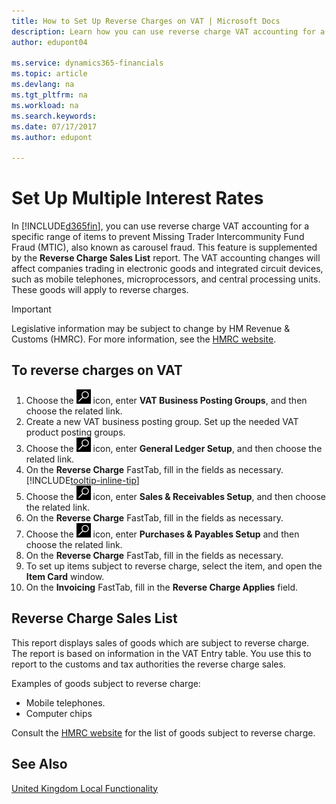 ```yaml
---
title: How to Set Up Reverse Charges on VAT | Microsoft Docs
description: Learn how you can use reverse charge VAT accounting for a specific range of items to prevent Missing Trader Intercommunity Fund Fraud (MTIC).
author: edupont04

ms.service: dynamics365-financials
ms.topic: article
ms.devlang: na
ms.tgt_pltfrm: na
ms.workload: na
ms.search.keywords:
ms.date: 07/17/2017
ms.author: edupont

---
```

# Set Up Multiple Interest Rates
In [!INCLUDE[d365fin](../../includes/d365fin_md.md)], you can use reverse charge VAT accounting for a specific range of items to prevent Missing Trader Intercommunity Fund Fraud (MTIC), also known as carousel fraud. This feature is supplemented by the **Reverse Charge Sales List** report. The VAT accounting changes will affect companies trading in electronic goods and integrated circuit devices, such as mobile telephones, microprocessors, and central processing units. These goods will apply to reverse charges.

> [!IMPORTANT]  
>  Legislative information may be subject to change by HM Revenue & Customs (HMRC). For more information, see the [HMRC website](http://www.hmrc.gov.uk/index.htm).  

## To reverse charges on VAT  

1.  Choose the ![Search for Page or Report](../../media/ui-search/search_small.png "Search for Page or Report icon") icon, enter **VAT Business Posting Groups**, and then choose the related link.  
2.  Create a new VAT business posting group. Set up the needed VAT product posting groups.  
3.  Choose the ![Search for Page or Report](../../media/ui-search/search_small.png "Search for Page or Report icon") icon, enter **General Ledger Setup**, and then choose the related link.  
4.  On the **Reverse Charge** FastTab, fill in the fields as necessary. [!INCLUDE[tooltip-inline-tip](../../includes/tooltip-inline-tip_md.md)]  
5.  Choose the ![Search for Page or Report](../../media/ui-search/search_small.png "Search for Page or Report icon") icon, enter **Sales & Receivables Setup**, and then choose the related link.  
6.  On the **Reverse Charge** FastTab, fill in the fields as necessary.
7.  Choose the ![Search for Page or Report](../../media/ui-search/search_small.png "Search for Page or Report icon") icon, enter **Purchases & Payables Setup** and then choose the related link.  
6.  On the **Reverse Charge** FastTab, fill in the fields as necessary.
9. To set up items subject to reverse charge, select the item, and open the **Item Card** window.  
10. On the **Invoicing** FastTab, fill in the **Reverse Charge Applies** field.  

## Reverse Charge Sales List
This report displays sales of goods which are subject to reverse charge. The report is based on information in the VAT Entry table. You use this to report to the customs and tax authorities the reverse charge sales.  

Examples of goods subject to reverse charge:  

-   Mobile telephones.  
-   Computer chips  

Consult the [HMRC website](http:\\www.hmrc.gov.uk) for the list of goods subject to reverse charge.  

## See Also  
[United Kingdom Local Functionality](united-kingdom-local-functionality.md)  
